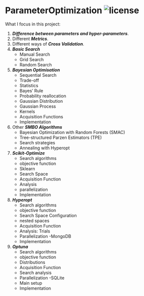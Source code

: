# ParameterOptimization ![license](https://img.shields.io/github/license/pouyaardehkhani/ParameterOptimization.svg) 
What I focus in this project:
1. ***Difference between parameters and hyper-parameters***.
2. Different ***Metrics***.
3. Different ways of ***Cross Validation***.
4. ***Basic Search***
    * Manual Search
    * Grid Search
    * Random Search
5. ***Bayesian Optimisation***
    * Sequential Search
    * Trade-off
    * Statistics
    * Bayes’ Rule
    * Probability reallocation
    * Gaussian Distribution
    * Gaussian Process
    * Kernels
    * Acquisition Functions
    * Implementation
6. Other ***SMBO Algorithms***
    * Bayesian Optimization with Random Forests (SMAC)
    * Tree-structured Parzen Estimators (TPE)
    * Search strategies
    * Annealing with Hyperopt
7. ***Scikit-Optimize***
    * Search algorithms
    * objective function
    * Sklearn
    * Search Space
    * Acquisition Function
    * Analysis
    * parallelization
    * Implementation
8. ***Hyperopt***
    * Search algorithms
    * objective function
    * Search Space Configuration
    * nested spaces
    * Acquisition Function
    * Analysis: Trials
    * Parallelization -MongoDB
    * Implementation
9. ***Optuna***
    * Search algorithms
    * objective function
    * Distributions
    * Acquisition Function
    * Search analysis
    * Parallelization -SQLite
    * Main setup
    * Implementation
